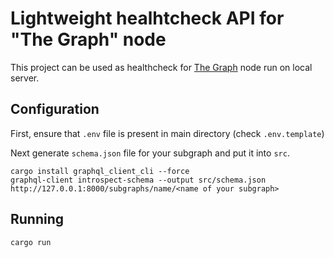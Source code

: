 # Lightweight healhtcheck API for "The Graph" node

This project can be used as healthcheck for [The Graph](https://github.com/graphprotocol/graph-node) node run on
local server.

## Configuration
First, ensure that `.env` file is present in main directory (check `.env.template`)

Next generate `schema.json` file for your subgraph and put it into `src`.
```
cargo install graphql_client_cli --force
graphql-client introspect-schema --output src/schema.json http://127.0.0.1:8000/subgraphs/name/<name of your subgraph>
```

## Running
```
cargo run
```

